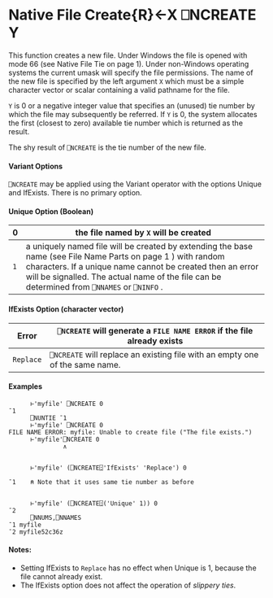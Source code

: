 




<h1 class="heading"><span class="name">Native File Create</span><span class="command">{R}←X ⎕NCREATE Y</span></h1>

This function creates a new file. Under Windows the file is opened with mode 66 (see Native File Tie on page 1). Under non-Windows operating systems the current umask will specify the file permissions. The name of the new file is specified by the left argument `X` which must be a simple character vector or scalar containing a valid pathname for the file.


`Y` is 0 or a negative integer value that specifies an (unused) tie number by which the file may subsequently be referred. If `Y` is 0, the system allocates the first (closest to zero) available tie number which is returned as the result.


The shy result of `⎕NCREATE` is the tie number of the new file.


#### Variant Options


`⎕NCREATE` may be applied using the  Variant operator with the options Unique and IfExists. There is no primary option.

#### Unique Option (Boolean)

| 0 | the file named by `X` will be created |
| --- | ---  |
| `1` | a uniquely named file will be created by extending the base name (see File Name Parts on page 1 ) with random characters. If a unique name cannot be created then an error will be signalled. The actual name of the file can be determined from `⎕NNAMES` or `⎕NINFO` . |

#### IfExists Option (character vector)

| Error | `⎕NCREATE` will generate a `FILE NAME ERROR` if the file already exists |
| --- | ---  |
| `Replace` | `⎕NCREATE` will replace an existing file with an empty one of the same name. |

#### Examples
```apl
      ⊢'myfile' ⎕NCREATE 0
¯1
      ⎕NUNTIE ¯1
      ⊢'myfile' ⎕NCREATE 0
FILE NAME ERROR: myfile: Unable to create file ("The file exists.")
      ⊢'myfile'⎕NCREATE 0
               ∧
```
```apl

      ⊢'myfile' (⎕NCREATE⍠'IfExists' 'Replace') 0
```
```apl
¯1    ⍝ Note that it uses same tie number as before

```
```apl

      ⊢'myfile' (⎕NCREATE⍠('Unique' 1)) 0
¯2
      ⎕NNUMS,⎕NNAMES
¯1 myfile      
¯2 myfile52c36z

```


#### Notes:

- Setting IfExists to `Replace` has no effect when Unique is 1, because the file cannot already exist.
- The IfExists option does not affect the operation of *slippery ties*.


